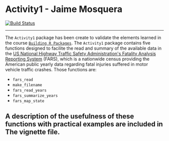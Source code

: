 # Activity1 - Jaime Mosquera

[![Build Status](https://travis-ci.org/Jaimores/Activity1.svg?branch=master)](https://travis-ci.org/Jaimores/Activity1)

---
The `Activity1` package has been create to validate the elements learned in the course  [`Building R Packages`](https://www.coursera.org/learn/r-packages). The `Activity1` package contains five functions designed to facilite the read and summary of the available data in the [US National Highway Traffic Safety Administration's Fatality Analysis Reporting System](https://www.nhtsa.gov/research-data/fatality-analysis-reporting-system-fars) (FARS), which is a nationwide census providing the American public yearly data regarding fatal injuries suffered in motor vehicle traffic crashes. Those functions are: 

* `fars_read`  
* `make_filename`  
* `fars_read_years`  
* `fars_summarize_years`   
* `fars_map_state`  

A description of the usefulness of these functions with practical examples are included in The vignette file.
---
